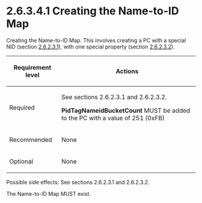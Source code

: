 <html dir="LTR" xmlns:mshelp="http://msdn.microsoft.com/mshelp" xmlns:ddue="http://ddue.schemas.microsoft.com/authoring/2003/5" xmlns:xlink="http://www.w3.org/1999/xlink" xmlns:tool="http://www.microsoft.com/tooltip">
    <head>
        <meta http-equiv="Content-Type" content="text/html; CHARSET=utf-8"></meta>
        <meta name="save" content="history"></meta>
        <title>2.6.3.4.1 Creating the Name-to-ID Map</title>
        <xml>
            <mshelp:toctitle title="2.6.3.4.1 Creating the Name-to-ID Map"></mshelp:toctitle>
            <mshelp:rltitle title="[MS-PST]: Creating the Name-to-ID Map"></mshelp:rltitle>
            <mshelp:keyword index="A" term="b38d17ec-27fa-44e5-a62b-8ef6049abdbc"></mshelp:keyword>
            <mshelp:attr name="DCSext.ContentType" value="open specification"></mshelp:attr>
            <mshelp:attr name="AssetID" value="b38d17ec-27fa-44e5-a62b-8ef6049abdbc"></mshelp:attr>
            <mshelp:attr name="TopicType" value="kbRef"></mshelp:attr>
            <mshelp:attr name="DCSext.Title" value="[MS-PST]: Creating the Name-to-ID Map" />
        </xml>
    </head>
    <body>
        <div id="header">
            <h1 class="heading">2.6.3.4.1 Creating the Name-to-ID Map</h1>
        </div>
        <div id="mainSection">
            <div id="mainBody">
                <div id="allHistory" class="saveHistory"></div>
                <div id="sectionSection0" class="section" name="collapseableSection">
                    

<p>Creating the Name-to-ID Map. This involves creating a PC
with a special NID (section <a href="1e645de0-2291-457d-8e3b-3ae415a481ce.md">2.6.2.3.1</a>),
with one special property (section <a href="06096284-9b6a-41ea-8bf2-6615bee0752e.md">2.6.2.3.2</a>).</p>

<table>
 <thead>
  <tr>
   <th>
   <p>Requirement level</p>
   </th>
   <th>
   <p><b><span>Actions</span></b></p>
   </th>
  </tr>
 </thead>
 <tr>
  <td>
  <p>Required</p>
  </td>
  <td>
  <p>See sections 2.6.2.3.1 and 2.6.2.3.2.</p>
  <p><b>PidTagNameidBucketCount</b> MUST be added to the PC
  with a value of 251 (0xFB)</p>
  </td>
 </tr>
 <tr>
  <td>
  <p>Recommended</p>
  </td>
  <td>
  <p>None</p>
  </td>
 </tr>
 <tr>
  <td>
  <p>Optional</p>
  </td>
  <td>
  <p>None</p>
  </td>
 </tr>
</table>

<p>Possible side effects: See sections 2.6.2.3.1 and 2.6.2.3.2.</p>

<p>The Name-to-ID Map MUST exist.</p>
                </div>
            </div>
        </div>
    </body>
</html>